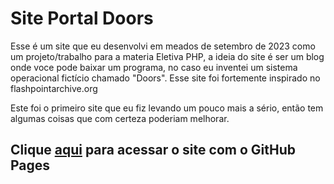 # Site Portal Doors
Esse é um site que eu desenvolvi em meados de setembro de 2023 como um projeto/trabalho para a materia Eletiva PHP,
a ideia do site é ser um blog onde voce pode baixar um programa, no caso eu inventei um sistema operacional fictício chamado "Doors".
Esse site foi fortemente inspirado no flashpointarchive.org

Este foi o primeiro site que eu fiz levando um pouco mais a sério, então tem algumas coisas que com certeza poderiam melhorar.

## Clique [aqui](https://fabin0casa.github.io/Site-Portal-Doors/Doors%20home.html) para acessar o site com o GitHub Pages

